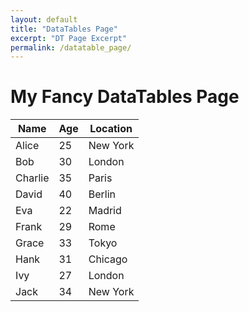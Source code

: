 ```yaml
---
layout: default
title: "DataTables Page"
excerpt: "DT Page Excerpt"
permalink: /datatable_page/
---
```


<h1>My Fancy DataTables Page</h1>

<!-- Your table goes here -->
<table id="myTable" class="display" cellspacing="0" width="100%">
    <thead>
        <tr>
            <th>Name</th>
            <th>Age</th>
            <th>Location</th>
        </tr>
    </thead>
    <tbody>
        <tr>
            <td>Alice</td>
            <td>25</td>
            <td>New York</td>
        </tr>
        <tr>
            <td>Bob</td>
            <td>30</td>
            <td>London</td>
        </tr>
        <tr>
            <td>Charlie</td>
            <td>35</td>
            <td>Paris</td>
        </tr>
        <tr>
            <td>David</td>
            <td>40</td>
            <td>Berlin</td>
        </tr>
        <tr>
            <td>Eva</td>
            <td>22</td>
            <td>Madrid</td>
        </tr>
        <tr>
            <td>Frank</td>
            <td>29</td>
            <td>Rome</td>
        </tr>
        <tr>
            <td>Grace</td>
            <td>33</td>
            <td>Tokyo</td>
        </tr>
        <tr>
            <td>Hank</td>
            <td>31</td>
            <td>Chicago</td>
        </tr>
        <tr>
            <td>Ivy</td>
            <td>27</td>
            <td>London</td>
        </tr>
        <tr>
            <td>Jack</td>
            <td>34</td>
            <td>New York</td>
        </tr>
    </tbody>
</table>

<!-- Link to DataTables CSS and JS -->
<link rel="stylesheet" type="text/css" href="https://cdn.datatables.net/1.12.1/css/jquery.dataTables.min.css">
<script src="https://code.jquery.com/jquery-3.6.0.min.js"></script>
<script type="text/javascript" charset="utf8" src="https://cdn.datatables.net/1.12.1/js/jquery.dataTables.min.js"></script>

<script>
    // Initialize DataTables with extra features
    $(document).ready(function() {
        $('#myTable').DataTable({
            "paging": true,            // Enable pagination
            "scrollY": "200px",       // Enable vertical scrolling with fixed height
            "scrollCollapse": true,    // Allow scrolling to collapse when there are fewer rows than the height
            "ordering": true,         // Enable sorting
            "info": true,             // Show table information (e.g., "Showing 1 to 10 of 100 entries")
            "lengthMenu": [5, 10, 15], // Allow users to choose the number of rows per page (e.g., 5, 10, 15 rows per page)
            "searching": true,        // Enable search functionality
            "autoWidth": false        // Disable automatic column width calculation
        });
    });
</script>
